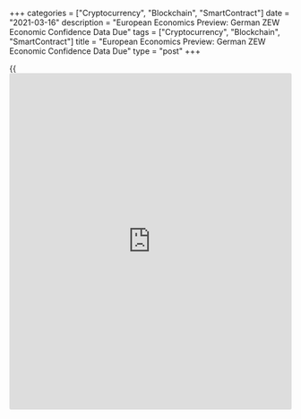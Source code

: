 +++
categories = ["Cryptocurrency", "Blockchain", "SmartContract"]
date = "2021-03-16"
description = "European Economics Preview: German ZEW Economic Confidence Data Due"
tags = ["Cryptocurrency", "Blockchain", "SmartContract"]
title = "European Economics Preview: German ZEW Economic Confidence Data Due"
type = "post"
+++

{{<iframe id="large-banner" src="https://www.bounty.group/#slide=6.0" width="100%" height="600" scrolling="no" style="border: 0px solid rgb(216, 221, 230); border-radius: 3px;">}}

Economic confidence survey data from Germany is due on Tuesday,
headlining a light day for the European economic [news](https://www.letsplayfx.com/blog/forex-news-website/).

At 3.45 am ET, the French statistical office Insee releases final
consumer price data for February. According to preliminary estimate,
inflation slowed to 0.4 percent in February from 0.6 percent in January.

At 5.00 am ET, Italy's Istat publishes final consumer price figures. The
statistical office is expected to confirm 0.6 percent rise in consumer
prices for February.

At 6.00 am ET, German ZEW economic confidence survey results are due.
The economic confidence index is seen rising to 74.0 in March from 71.2
in February.

For comments and feedback [contact](https://www.playgroundfx.com/contact/): editorial@rtt[news](https://www.letsplayfx.com/blog/forex-news-website/).com

[Economic News][1]

 **What parts of the world are seeing the best (and worst) economic
performances lately? Click[here][2] to check out our [Econ Scorecard][2]
and find out! See up-to-the-moment [ranking](https://www.playgroundfx.com/blog/crypto-exchange-ranking/)s for the best and worst
performers in [GDP][3], [unemployment rate][4], [inflation][5] and much
more.**

   1. www.rtt[news](https://www.letsplayfx.com/blog/forex-news-website/).com/Content/EconomicNews.aspx
   2. www.rtt[news](https://www.letsplayfx.com/blog/forex-news-website/).com/economic-scorecard/world-rank/industrial-production/highest-performance.aspx
   3. www.rtt[news](https://www.letsplayfx.com/blog/forex-news-website/).com/economic-scorecard/world-rank/GDP/highest-performance.aspx
   4. www.rtt[news](https://www.letsplayfx.com/blog/forex-news-website/).com/economic-scorecard/world-rank/unemployment-rate/lowest-performance.aspx
   5. www.rtt[news](https://www.letsplayfx.com/blog/forex-news-website/).com/economic-scorecard/world-rank/CPI/highest-performance.aspx